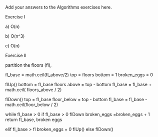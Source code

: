 Add your answers to the Algorithms exercises here.


Exercise I

a) O(n)

b) O(n^3)

c) O(n)

Exercise II

 partition the floors (fl),

 fl_base = math.ceil(fl_above/2)
 top = floors
 bottom = 1
 broken_eggs = 0

 flUp()
    bottom = fl_base
    floors above = top - bottom
    fl_base = fl_base + math.ceil( floors_above / 2)
    
 flDown()
        top = fl_base
        floor_below = top - bottom
        fl_base = fl_base -math.ceil(floor_below / 2)

 while fl_base > 0
   if fl_base > 0 flDown
        broken_eggs =broken_eggs + 1
    return fl_base, broken eggs

elif fl_base > fl
    broken_eggs = 0
    flUp()
else
    flDown()
